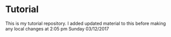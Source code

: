 # Tutorial

This is my tutorial repository. I added updated material to this before making any local changes at 2:05 pm Sunday 03/12/2017 
